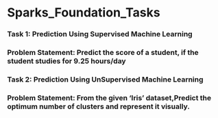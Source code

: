 # Sparks_Foundation_Tasks

### Task 1: Prediction Using Supervised Machine Learning
### Problem Statement: Predict the score of a student, if the student studies for 9.25 hours/day  



### Task 2: Prediction Using UnSupervised Machine Learning
### Problem Statement: From the given ‘Iris’ dataset,Predict the optimum number of clusters and represent it visually.
